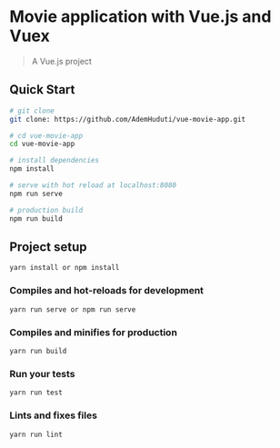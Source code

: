 # Movie application with Vue.js and Vuex

> A Vue.js project

## Quick Start

``` bash
# git clone
git clone: https://github.com/AdemHuduti/vue-movie-app.git

# cd vue-movie-app
cd vue-movie-app

# install dependencies
npm install

# serve with hot reload at localhost:8080
npm run serve

# production build
npm run build
```

## Project setup
```
yarn install or npm install
```

### Compiles and hot-reloads for development
```
yarn run serve or npm run serve
```

### Compiles and minifies for production
```
yarn run build
```

### Run your tests
```
yarn run test
```

### Lints and fixes files
```
yarn run lint
```
